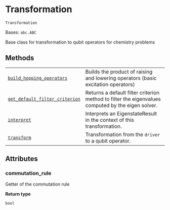 # Transformation

`Transformation`

Bases: `abc.ABC`

Base class for transformation to qubit operators for chemistry problems

## Methods

|                                                                                                                                                                                                                                                                            |                                                                                                   |
| -------------------------------------------------------------------------------------------------------------------------------------------------------------------------------------------------------------------------------------------------------------------------- | ------------------------------------------------------------------------------------------------- |
| [`build_hopping_operators`](qiskit.chemistry.transformations.Transformation.build_hopping_operators#qiskit.chemistry.transformations.Transformation.build_hopping_operators "qiskit.chemistry.transformations.Transformation.build_hopping_operators")                     | Builds the product of raising and lowering operators (basic excitation operators)                 |
| [`get_default_filter_criterion`](qiskit.chemistry.transformations.Transformation.get_default_filter_criterion#qiskit.chemistry.transformations.Transformation.get_default_filter_criterion "qiskit.chemistry.transformations.Transformation.get_default_filter_criterion") | Returns a default filter criterion method to filter the eigenvalues computed by the eigen solver. |
| [`interpret`](qiskit.chemistry.transformations.Transformation.interpret#qiskit.chemistry.transformations.Transformation.interpret "qiskit.chemistry.transformations.Transformation.interpret")                                                                             | Interprets an EigenstateResult in the context of this transformation.                             |
| [`transform`](qiskit.chemistry.transformations.Transformation.transform#qiskit.chemistry.transformations.Transformation.transform "qiskit.chemistry.transformations.Transformation.transform")                                                                             | Transformation from the `driver` to a qubit operator.                                             |

## Attributes

### commutation\_rule

Getter of the commutation rule

**Return type**

`bool`
